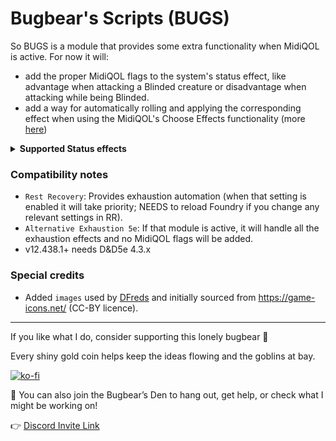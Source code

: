 # Bugbear's Scripts (BUGS)
So BUGS is a module that provides some extra functionality when MidiQOL is active.
For now it will:
* add the proper MidiQOL flags to the system's status effect, like advantage when attacking a Blinded creature or disadvantage when attacking while being Blinded.
* add a way for automatically rolling and applying the corresponding effect when using the MidiQOL's Choose Effects functionality (more [here](<https://github.com/thatlonelybugbear/bugs/pull/32#issue-2993717699>))

<details>
  <summary><b>Supported Status effects</b></summary>
  
- `blinded`,
- `charmed` will try to automate:
  - fail of activities that would do damage to the Charmer
  - advantage for checks when the Charmer has the Charmed creature targeted before rolling!
- `dodging`,
- `encumbered`: when the system is set to legacy 5e rules and also `Encumbrance Tracking` set to `Variant (encumbered & heavily encumbered)`,
- `exhaustion (1-5)`: when the system is set to legacy 5e rules,
- `frightened`,
- `invisible`,
- `paralyzed`,
- `petrified`,
- `poisoned`,
- `prone`,
- `restrained`,
- `silenced`: Forces spells with V component to fail. You can create an Active Effect with `flags.midi-qol.fail.spell.vocal | Override | false | 20` which will cancel it out (think Subtle spell),
- `stunned`,
- `unconscious`.
</details>

### Compatibility notes
- `Rest Recovery`: Provides exhaustion automation (when that setting is enabled it will take priority; NEEDS to reload Foundry if you change any relevant settings in RR).
- `Alternative Exhaustion 5e`: If that module is active, it will handle all the exhaustion effects and no MidiQOL flags will be added.
- v12.438.1+ needs D&D5e 4.3.x

### Special credits
- Added `images` used by [DFreds](https://github.com/DFreds) and initially sourced from https://game-icons.net/ (CC-BY licence).

<hr>
If you like what I do, consider supporting this lonely bugbear 🐾

Every shiny gold coin helps keep the ideas flowing and the goblins at bay.

[![ko-fi](https://ko-fi.com/img/githubbutton_sm.svg)](https://ko-fi.com/thatlonelybugbear)

🏰 You can also join the Bugbear’s Den to hang out, get help, or check what I might be working on!

👉 [Discord Invite Link](<https://discord.gg/KYb74fcsBt>)
